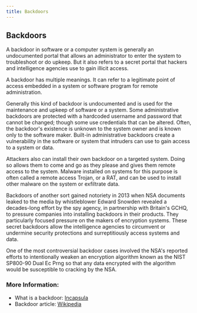 ```yaml
---
title: Backdoors
---
```

## Backdoors
A backdoor in software or a computer system is generally an undocumented portal that allows an administrator to enter the system to troubleshoot or do upkeep. But it also refers to a secret portal that hackers and intelligence agencies use to gain illicit access.

A backdoor has multiple meanings. It can refer to a legitimate point of access embedded in a system or software program for remote administration.

Generally this kind of backdoor is undocumented and is used for the maintenance and upkeep of software or a system. Some administrative backdoors are protected with a hardcoded username and password that cannot be changed; though some use credentials that can be altered. Often, the backdoor's existence is unknown to the system owner and is known only to the software maker. Built-in administrative backdoors create a vulnerability in the software or system that intruders can use to gain access to a system or data.

Attackers also can install their own backdoor on a targeted system. Doing so allows them to come and go as they please and gives them remote access to the system. Malware installed on systems for this purpose is often called a remote access Trojan, or a RAT, and can be used to install other malware on the system or exfiltrate data.

Backdoors of another sort gained notoriety in 2013 when NSA documents leaked to the media by whistleblower Edward Snowden revealed a decades-long effort by the spy agency, in partnership with Britain's GCHQ, to pressure companies into installing backdoors in their products. They particularly focused pressure on the makers of encryption systems. These secret backdoors allow the intelligence agencies to circumvent or undermine security protections and surreptitiously access systems and data.

One of the most controversial backdoor cases involved the NSA's reported efforts to intentionally weaken an encryption algorithm known as the NIST SP800-90 Dual Ec Prng so that any data encrypted with the algorithm would be susceptible to cracking by the NSA.

### More Information:
* What is a backdoor: <a href='https://www.incapsula.com/web-application-security/backdoor-shell-attack.html' target='_blank' rel='nofollow'>Incapsula</a>
* Backdoor article: <a href='https://en.wikipedia.org/wiki/Backdoor_(computing' target='_blank' rel='nofollow'>Wikipedia</a>


